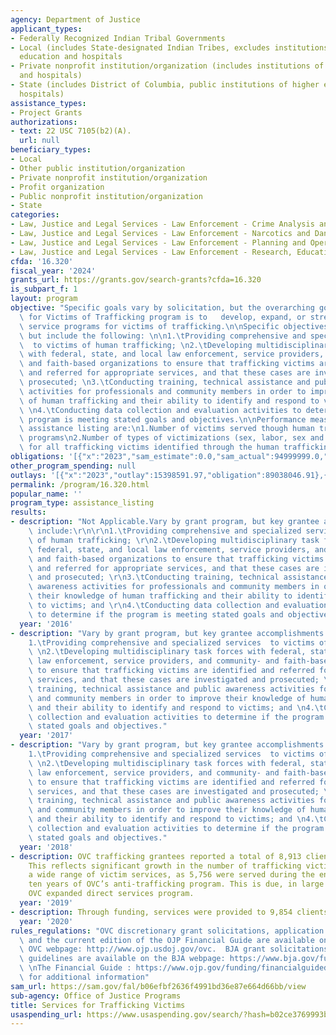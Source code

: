 ```yaml
---
agency: Department of Justice
applicant_types:
- Federally Recognized Indian Tribal Governments
- Local (includes State-designated Indian Tribes, excludes institutions of higher
  education and hospitals
- Private nonprofit institution/organization (includes institutions of higher education
  and hospitals)
- State (includes District of Columbia, public institutions of higher education and
  hospitals)
assistance_types:
- Project Grants
authorizations:
- text: 22 USC 7105(b2)(A).
  url: null
beneficiary_types:
- Local
- Other public institution/organization
- Private nonprofit institution/organization
- Profit organization
- Public nonprofit institution/organization
- State
categories:
- Law, Justice and Legal Services - Law Enforcement - Crime Analysis and Data
- Law, Justice and Legal Services - Law Enforcement - Narcotics and Dangerous Drugs
- Law, Justice and Legal Services - Law Enforcement - Planning and Operations
- Law, Justice and Legal Services - Law Enforcement - Research, Education, Training
cfda: '16.320'
fiscal_year: '2024'
grants_url: https://grants.gov/search-grants?cfda=16.320
is_subpart_f: 1
layout: program
objective: "Specific goals vary by solicitation, but the overarching goal of the Services\
  \ for Victims of Trafficking program is to   develop, expand, or strengthen victim\
  \ service programs for victims of trafficking.\n\nSpecific objectives vary by solicitation,\
  \ but include the following: \n\n1.\tProviding comprehensive and specialized services\
  \  to victims of human trafficking; \n2.\tDeveloping multidisciplinary task forces\
  \ with federal, state, and local law enforcement, service providers, and community-\
  \ and faith-based organizations to ensure that trafficking victims are identified\
  \ and referred for appropriate services, and that these cases are investigated and\
  \ prosecuted; \n3.\tConducting training, technical assistance and public awareness\
  \ activities for professionals and community members in order to improve their knowledge\
  \ of human trafficking and their ability to identify and respond to victims; and\
  \ \n4.\tConducting data collection and evaluation activities to determine if the\
  \ program is meeting stated goals and objectives.\n\nPerformance measures for this\
  \ assistance listing are:\n1.Number of victims served though human trafficking grant\
  \ programs\n2.Number of types of victimizations (sex, labor, sex and labor, or unknown)\
  \ for all trafficking victims identified through the human trafficking grant programs"
obligations: '[{"x":"2023","sam_estimate":0.0,"sam_actual":94999999.0,"usa_spending_actual":86696669.79},{"x":"2024","sam_estimate":0.0,"sam_actual":92130157.0,"usa_spending_actual":75732811.62},{"x":"2025","sam_estimate":0.0,"sam_actual":0.0,"usa_spending_actual":0.0}]'
other_program_spending: null
outlays: '[{"x":"2023","outlay":15398591.97,"obligation":89038046.91},{"x":"2024","outlay":0.0,"obligation":80233764.0},{"x":"2025","outlay":0.0,"obligation":0.0}]'
permalink: /program/16.320.html
popular_name: ''
program_type: assistance_listing
results:
- description: "Not Applicable.Vary by grant program, but key grantee accomplishments\
    \ include:\r\n\r\n1.\tProviding comprehensive and specialized services  to victims\
    \ of human trafficking; \r\n2.\tDeveloping multidisciplinary task forces with\
    \ federal, state, and local law enforcement, service providers, and community-\
    \ and faith-based organizations to ensure that trafficking victims are identified\
    \ and referred for appropriate services, and that these cases are investigated\
    \ and prosecuted; \r\n3.\tConducting training, technical assistance and public\
    \ awareness activities for professionals and community members in order to improve\
    \ their knowledge of human trafficking and their ability to identify and respond\
    \ to victims; and \r\n4.\tConducting data collection and evaluation activities\
    \ to determine if the program is meeting stated goals and objectives.\r\n\r\n"
  year: '2016'
- description: "Vary by grant program, but key grantee accomplishments include:\n\n\
    1.\tProviding comprehensive and specialized services  to victims of human trafficking;\
    \ \n2.\tDeveloping multidisciplinary task forces with federal, state, and local\
    \ law enforcement, service providers, and community- and faith-based organizations\
    \ to ensure that trafficking victims are identified and referred for appropriate\
    \ services, and that these cases are investigated and prosecuted; \n3.\tConducting\
    \ training, technical assistance and public awareness activities for professionals\
    \ and community members in order to improve their knowledge of human trafficking\
    \ and their ability to identify and respond to victims; and \n4.\tConducting data\
    \ collection and evaluation activities to determine if the program is meeting\
    \ stated goals and objectives."
  year: '2017'
- description: "Vary by grant program, but key grantee accomplishments include:\n\n\
    1.\tProviding comprehensive and specialized services  to victims of human trafficking;\
    \ \n2.\tDeveloping multidisciplinary task forces with federal, state, and local\
    \ law enforcement, service providers, and community- and faith-based organizations\
    \ to ensure that trafficking victims are identified and referred for appropriate\
    \ services, and that these cases are investigated and prosecuted; \n3.\tConducting\
    \ training, technical assistance and public awareness activities for professionals\
    \ and community members in order to improve their knowledge of human trafficking\
    \ and their ability to identify and respond to victims; and \n4.\tConducting data\
    \ collection and evaluation activities to determine if the program is meeting\
    \ stated goals and objectives."
  year: '2018'
- description: OVC trafficking grantees reported a total of 8,913 clients assisted.
    This reflects significant growth in the number of trafficking victims receiving
    a wide range of victim services, as 5,756 were served during the entire first
    ten years of OVC’s anti-trafficking program. This is due, in large part, to the
    OVC expanded direct services program.
  year: '2019'
- description: Through funding, services were provided to 9,854 clients.
  year: '2020'
rules_regulations: "OVC discretionary grant solicitations, application guidelines,\
  \ and the current edition of the OJP Financial Guide are available on-line at the\
  \ OVC webpage: http://www.ojp.usdoj.gov/ovc.  BJA grant solicitations and application\
  \ guidelines are available on the BJA webpage: https://www.bja.gov/funding.aspx\
  \ \nThe Financial Guide : https://www.ojp.gov/funding/financialguidedoj/overview\
  \ for additional information"
sam_url: https://sam.gov/fal/b06efbf2636f4991bd36e87e664d66bb/view
sub-agency: Office of Justice Programs
title: Services for Trafficking Victims
usaspending_url: https://www.usaspending.gov/search/?hash=b02ce3769993bc99d185d882ab908d53
---
```

